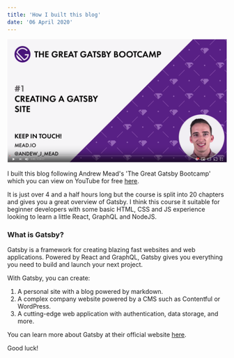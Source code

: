 ```yaml
---
title: 'How I built this blog'
date: '06 April 2020'
---
```


[![Andrew Mead's Gatsby Course](./gatsby-course.png)](https://www.youtube.com/watch?v=8t0vNu2fCCM)

I built this blog following Andrew Mead's 'The Great Gatsby Bootcamp' which you can view on YouTube for free [here](https://www.youtube.com/watch?v=8t0vNu2fCCM).

It is just over 4 and a half hours long but the course is split into 20 chapters and gives you a great overview of Gatsby. I think this course it suitable for beginner developers with some basic HTML, CSS and JS experience looking to learn a little React, GraphQL and NodeJS.

### What is Gatsby?

Gatsby is a framework for creating blazing fast websites and web applications. Powered by React and GraphQL, Gatsby gives you everything you need to build and launch your next project.

With Gatsby, you can create:

1. A personal site with a blog powered by markdown.
2. A complex company website powered by a CMS such as Contentful or WordPress.
3. A cutting-edge web application with authentication, data storage, and more.

You can learn more about Gatsby at their official website [here](https://www.gatsbyjs.org/).

Good luck!
